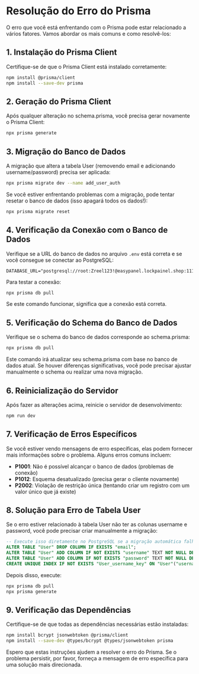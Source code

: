 # Resolução do Erro do Prisma

O erro que você está enfrentando com o Prisma pode estar relacionado a vários fatores. Vamos abordar os mais comuns e como resolvê-los:

## 1. Instalação do Prisma Client

Certifique-se de que o Prisma Client está instalado corretamente:

```bash
npm install @prisma/client
npm install --save-dev prisma
```

## 2. Geração do Prisma Client

Após qualquer alteração no schema.prisma, você precisa gerar novamente o Prisma Client:

```bash
npx prisma generate
```

## 3. Migração do Banco de Dados

A migração que altera a tabela User (removendo email e adicionando username/password) precisa ser aplicada:

```bash
npx prisma migrate dev --name add_user_auth
```

Se você estiver enfrentando problemas com a migração, pode tentar resetar o banco de dados (isso apagará todos os dados!):

```bash
npx prisma migrate reset
```

## 4. Verificação da Conexão com o Banco de Dados

Verifique se a URL do banco de dados no arquivo `.env` está correta e se você consegue se conectar ao PostgreSQL:

```
DATABASE_URL="postgresql://root:Zreel123!@easypanel.lockpainel.shop:1111/jcheckout"
```

Para testar a conexão:

```bash
npx prisma db pull
```

Se este comando funcionar, significa que a conexão está correta.

## 5. Verificação do Schema do Banco de Dados

Verifique se o schema do banco de dados corresponde ao schema.prisma:

```bash
npx prisma db pull
```

Este comando irá atualizar seu schema.prisma com base no banco de dados atual. Se houver diferenças significativas, você pode precisar ajustar manualmente o schema ou realizar uma nova migração.

## 6. Reinicialização do Servidor

Após fazer as alterações acima, reinicie o servidor de desenvolvimento:

```bash
npm run dev
```

## 7. Verificação de Erros Específicos

Se você estiver vendo mensagens de erro específicas, elas podem fornecer mais informações sobre o problema. Alguns erros comuns incluem:

- **P1001**: Não é possível alcançar o banco de dados (problemas de conexão)
- **P1012**: Esquema desatualizado (precisa gerar o cliente novamente)
- **P2002**: Violação de restrição única (tentando criar um registro com um valor único que já existe)

## 8. Solução para Erro de Tabela User

Se o erro estiver relacionado à tabela User não ter as colunas username e password, você pode precisar criar manualmente a migração:

```sql
-- Execute isso diretamente no PostgreSQL se a migração automática falhar
ALTER TABLE "User" DROP COLUMN IF EXISTS "email";
ALTER TABLE "User" ADD COLUMN IF NOT EXISTS "username" TEXT NOT NULL DEFAULT '';
ALTER TABLE "User" ADD COLUMN IF NOT EXISTS "password" TEXT NOT NULL DEFAULT '';
CREATE UNIQUE INDEX IF NOT EXISTS "User_username_key" ON "User"("username");
```

Depois disso, execute:

```bash
npx prisma db pull
npx prisma generate
```

## 9. Verificação das Dependências

Certifique-se de que todas as dependências necessárias estão instaladas:

```bash
npm install bcrypt jsonwebtoken @prisma/client
npm install --save-dev @types/bcrypt @types/jsonwebtoken prisma
```

Espero que estas instruções ajudem a resolver o erro do Prisma. Se o problema persistir, por favor, forneça a mensagem de erro específica para uma solução mais direcionada.